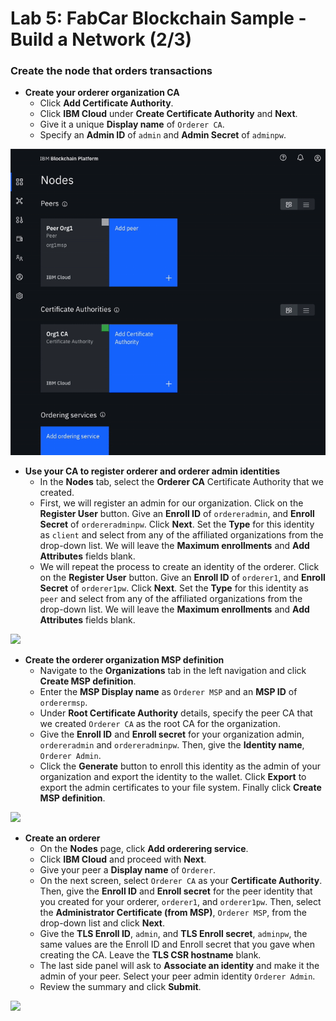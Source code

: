 # Lab 5: FabCar Blockchain Sample - Build a Network \(2/3\)

### Create the node that orders transactions

* **Create your orderer organization CA**
  * Click **Add Certificate Authority**.
  * Click **IBM Cloud** under **Create Certificate Authority** and **Next**.
  * Give it a unique **Display name** of `Orderer CA`.
  * Specify an **Admin ID** of `admin` and **Admin Secret** of `adminpw`.

![](../.gitbook/assets/sc10.gif)

* **Use your CA to register orderer and orderer admin identities**
  * In the **Nodes** tab, select the **Orderer CA** Certificate Authority that we created.
  * First, we will register an admin for our organization. Click on the **Register User** button. Give an **Enroll ID** of `ordereradmin`, and **Enroll Secret** of `ordereradminpw`. Click **Next**. Set the **Type** for this identity as `client` and select from any of the affiliated organizations from the drop-down list. We will leave the **Maximum enrollments** and **Add Attributes** fields blank.
  * We will repeat the process to create an identity of the orderer. Click on the **Register User** button. Give an **Enroll ID** of `orderer1`, and **Enroll Secret** of `orderer1pw`. Click **Next**. Set the **Type** for this identity as `peer` and select from any of the affiliated organizations from the drop-down list. We will leave the **Maximum enrollments** and **Add Attributes** fields blank.

![](../.gitbook/assets/sc11.gif)

* **Create the orderer organization MSP definition**
  * Navigate to the **Organizations** tab in the left navigation and click **Create MSP definition**.
  * Enter the **MSP Display name** as `Orderer MSP` and an **MSP ID** of `orderermsp`.
  * Under **Root Certificate Authority** details, specify the peer CA that we created `Orderer CA` as the root CA for the organization.
  * Give the **Enroll ID** and **Enroll secret** for your organization admin, `ordereradmin` and `ordereradminpw`. Then, give the **Identity name**, `Orderer Admin`.
  * Click the **Generate** button to enroll this identity as the admin of your organization and export the identity to the wallet. Click **Export** to export the admin certificates to your file system. Finally click **Create MSP definition**.

![](../.gitbook/assets/sc12.gif)

* **Create an orderer**
  * On the **Nodes** page, click **Add orderering service**.
  * Click **IBM Cloud** and proceed with **Next**.
  * Give your peer a **Display name** of `Orderer`.
  * On the next screen, select `Orderer CA` as your **Certificate Authority**. Then, give the **Enroll ID** and **Enroll secret** for the peer identity that you created for your orderer, `orderer1`, and `orderer1pw`. Then, select the **Administrator Certificate \(from MSP\)**, `Orderer MSP`, from the drop-down list and click **Next**.
  * Give the **TLS Enroll ID**, `admin`, and **TLS Enroll secret**, `adminpw`, the same values are the Enroll ID and Enroll secret that you gave when creating the CA. Leave the **TLS CSR hostname** blank.
  * The last side panel will ask to **Associate an identity** and make it the admin of your peer. Select your peer admin identity `Orderer Admin`.
  * Review the summary and click **Submit**.

![](../.gitbook/assets/sc13.gif)

